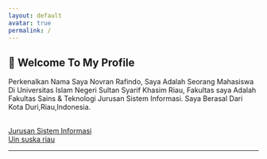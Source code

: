 ```yaml
---
layout: default
avatar: true
permalink: /
---
```

## 🚀 Welcome To My Profile
Perkenalkan Nama Saya Novran Rafindo, Saya Adalah Seorang Mahasiswa Di Universitas Islam Negeri Sultan Syarif Khasim Riau, Fakultas saya Adalah Fakultas Sains & Teknologi Jurusan Sistem Informasi. Saya Berasal Dari Kota Duri,Riau,Indonesia.

<br>
<a href="http://sif.uin-suska.ac.id/">Jurusan Sistem Informasi</a>
</br>
<a href="http://uin-suska.ac.id/">Uin suska riau</a>

---
